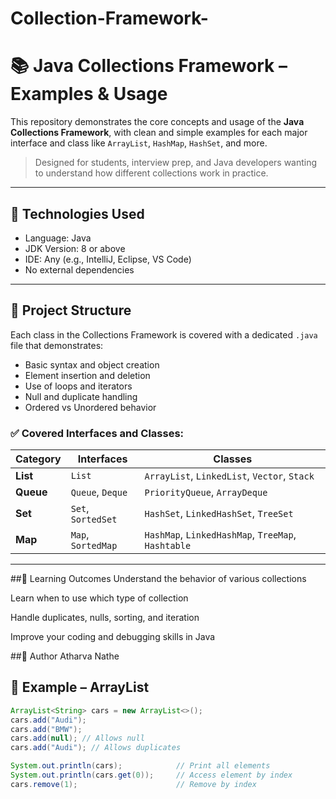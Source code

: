 # Collection-Framework-

# 📚 Java Collections Framework – Examples & Usage

This repository demonstrates the core concepts and usage of the **Java Collections Framework**, with clean and simple examples for each major interface and class like `ArrayList`, `HashMap`, `HashSet`, and more.

> Designed for students, interview prep, and Java developers wanting to understand how different collections work in practice.

---

## 🔧 Technologies Used

- Language: Java
- JDK Version: 8 or above
- IDE: Any (e.g., IntelliJ, Eclipse, VS Code)
- No external dependencies

---

## 📁 Project Structure

Each class in the Collections Framework is covered with a dedicated `.java` file that demonstrates:
- Basic syntax and object creation
- Element insertion and deletion
- Use of loops and iterators
- Null and duplicate handling
- Ordered vs Unordered behavior

### ✅ Covered Interfaces and Classes:

| Category     | Interfaces     | Classes |
|--------------|----------------|---------|
| **List**     | `List`         | `ArrayList`, `LinkedList`, `Vector`, `Stack` |
| **Queue**    | `Queue`, `Deque` | `PriorityQueue`, `ArrayDeque` |
| **Set**      | `Set`, `SortedSet` | `HashSet`, `LinkedHashSet`, `TreeSet` |
| **Map**      | `Map`, `SortedMap` | `HashMap`, `LinkedHashMap`, `TreeMap`, `Hashtable` |

---


##🎯 Learning Outcomes
Understand the behavior of various collections

Learn when to use which type of collection

Handle duplicates, nulls, sorting, and iteration

Improve your coding and debugging skills in Java

##🧠 Author
 Atharva Nathe



## 📘 Example – ArrayList

```java
ArrayList<String> cars = new ArrayList<>();
cars.add("Audi");
cars.add("BMW");
cars.add(null); // Allows null
cars.add("Audi"); // Allows duplicates

System.out.println(cars);            // Print all elements
System.out.println(cars.get(0));     // Access element by index
cars.remove(1);                      // Remove by index




